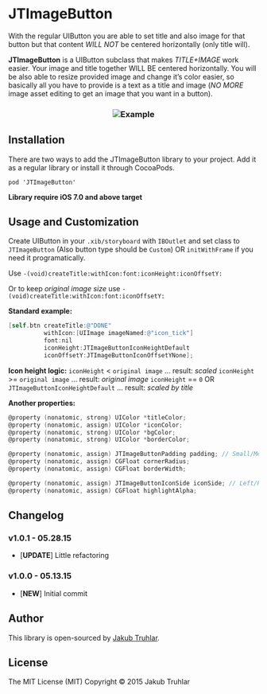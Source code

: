 # JTImageButton
With the regular UIButton you are able to set title and also image for that button but that content *WILL NOT* be centered horizontally (only title will). 

**JTImageButton** is a UIButton subclass that makes *TITLE+IMAGE* work easier. Your image and title together WILL BE centered horizontally. You will be also able to resize provided image and change it’s color easier, so basically all you have to provide is a text as a title and image (*NO MORE* image asset editing to get an image that you want in a button).

<h3 align="center">
  <img src="https://github.com/kubatru/JTImageButton/blob/master/Screens/img_example.png" alt="Example"/>
</h3>

## Installation
There are two ways to add the JTImageButton library to your project. Add it as a regular library or install it through CocoaPods.

`pod 'JTImageButton'`

**Library require iOS 7.0 and above target**

## Usage and Customization

Create UIButton in your `.xib/storyboard` with `IBOutlet` and set class to `JTImageButton` (Also button type should be `Custom`) OR `initWithFrame` if you need it programatically.

Use `-(void)createTitle:withIcon:font:iconHeight:iconOffsetY:`

Or to keep *original image size* use `-(void)createTitle:withIcon:font:iconOffsetY:`

**Standard example:**
```objective-c
[self.btn createTitle:@"DONE" 
          withIcon:[UIImage imageNamed:@"icon_tick"] 
          font:nil 
          iconHeight:JTImageButtonIconHeightDefault 
          iconOffsetY:JTImageButtonIconOffsetYNone];
```

**Icon height logic:**
`iconHeight` < `original image` … result: *scaled*
`iconHeight` >= `original image` … result: *original image*
`iconHeight` == `0` OR `JTImageButtonIconHeightDefault` … result: *scaled by title*

**Another properties:**
```objective-c
@property (nonatomic, strong) UIColor *titleColor;
@property (nonatomic, assign) UIColor *iconColor;
@property (nonatomic, strong) UIColor *bgColor;
@property (nonatomic, strong) UIColor *borderColor;

@property (nonatomic, assign) JTImageButtonPadding padding; // Small/Medium/Big/None
@property (nonatomic, assign) CGFloat cornerRadius;
@property (nonatomic, assign) CGFloat borderWidth;

@property (nonatomic, assign) JTImageButtonIconSide iconSide; // Left/Right
@property (nonatomic, assign) CGFloat highlightAlpha;
```

## Changelog

### v1.0.1 - 05.28.15
- [**UPDATE**] Little refactoring

### v1.0.0 - 05.13.15
- [**NEW**] Initial commit

## Author
This library is open-sourced by [Jakub Truhlar](http://kubatruhlar.cz).
    
## License
The MIT License (MIT)
Copyright © 2015 Jakub Truhlar